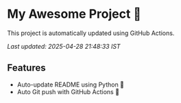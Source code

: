 # My Awesome Project 🚀

This project is automatically updated using GitHub Actions.

_Last updated: 2025-04-28 21:48:33 IST_

## Features
- Auto-update README using Python 🐍
- Auto Git push with GitHub Actions 🤖
